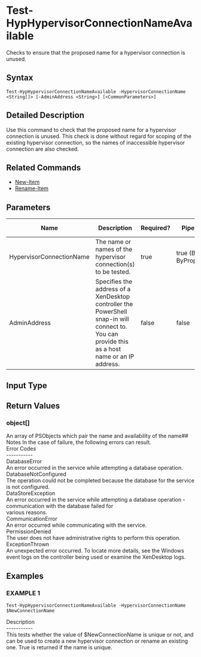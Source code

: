 ﻿# Test-HypHypervisorConnectionNameAvailable

   Checks to ensure that the proposed name for a hypervisor connection is unused.

## Syntax
```
Test-HypHypervisorConnectionNameAvailable -HypervisorConnectionName <String[]> [-AdminAddress <String>] [<CommonParameters>]
```

## Detailed Description
   Use this command to check that the proposed name for a hypervisor connection is unused. This check is done without regard for scoping of the existing hypervisor connection, so the names of inaccessible hypervisor connection are also checked.

## Related Commands
  * [New-Item](New-Item/)
  * [Rename-Item](Rename-Item/)
## Parameters

| Name   | Description | Required? | Pipeline Input | Default Value |
| --- | --- | --- | --- | --- |
| HypervisorConnectionName | The name or names of the hypervisor connection(s) to be tested. | true | true (ByValue, ByPropertyName) |  |
| AdminAddress | Specifies the address of a XenDesktop controller the PowerShell snap-in will connect to. You can provide this as a host name or an IP address. | false | false | Localhost. Once a value is provided by any cmdlet, this value becomes the default. |

## Input Type
### 
   
## Return Values
### object[]
   An array of PSObjects which pair the name and availability of the name## Notes
   In the case of failure, the following errors can result.<br>    Error Codes<br>    -----------<br>    DatabaseError<br>    An error occurred in the service while attempting a database operation.<br>    DatabaseNotConfigured<br>    The operation could not be completed because the database for the service is not configured.<br>    DataStoreException<br>    An error occurred in the service while attempting a database operation - communication with the database failed for<br>    various reasons.<br>    CommunicationError<br>    An error occurred while communicating with the service.<br>    PermissionDenied<br>    The user does not have administrative rights to perform this operation.<br>    ExceptionThrown<br>    An unexpected error occurred.  To locate more details, see the Windows event logs on the controller being used or examine the XenDesktop logs.
## Examples

### EXAMPLE 1
```
Test-HypHypervisorConnectionNameAvailable -HypervisorConnectionName $NewConnectionName
```
   Description<br>-----------<br>This tests whether the value of $NewConnectionName is unique or not, and can be used to create a new hypervisor connection or rename an existing one. True is returned if the name is unique.
